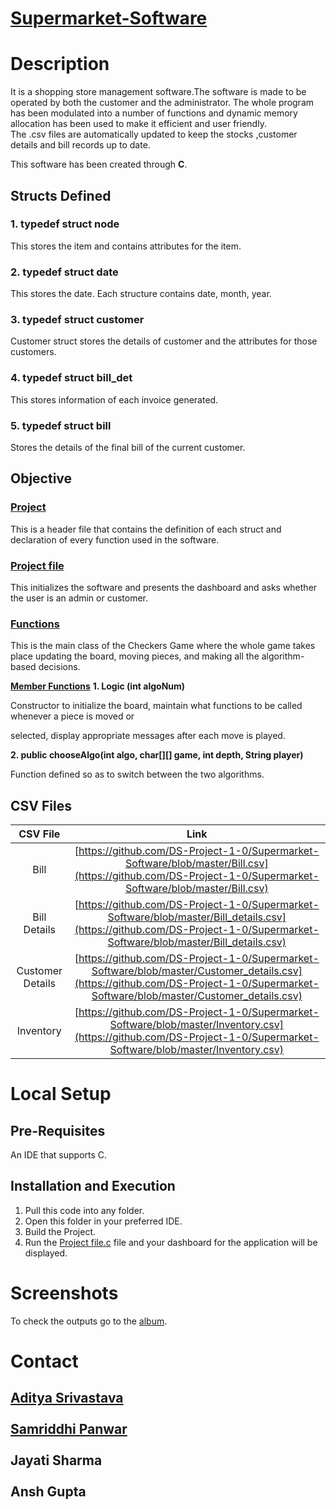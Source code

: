 # <ins>**Supermarket-Software**</ins>
# Description
It is a shopping store management software.The software is made to be operated by both the customer and the administrator. The whole program has been modulated into a number of functions and dynamic memory allocation has been used to make it efficient and user friendly. <br/>
The .csv files are automatically updated to keep the stocks ,customer details and bill records up to date.

This software has been created through **C**.

## Structs Defined

### 1. typedef struct node
This stores the item and contains attributes for the item.


### 2. typedef struct date
This stores the date. Each structure contains date, month, year. 


### 3. typedef struct customer
Customer struct stores the details of customer and the attributes for those customers.


### 4. typedef struct bill_det
This stores information of each invoice generated.


### 5. typedef struct bill
Stores the details of the final bill of the current customer.



## Objective

### [Project](https://github.com/DS-Project-1-0/Supermarket-Software/blob/master/Project.h)
This is a header file that contains the definition of each struct and declaration of every function used in the software.<br />

### [Project file](https://github.com/DS-Project-1-0/Supermarket-Software/blob/master/Project%20file.c)
This initializes the software and presents the dashboard and asks whether the user is an admin or customer.

### [Functions](https://github.com/DS-Project-1-0/Supermarket-Software/blob/master/Functions.c)
This is the main class of the Checkers Game where the whole game takes place updating the board, moving pieces, and making all the algorithm-based decisions.

**<ins>Member Functions</ins>**
**1.	Logic (int algoNum)**<br />

Constructor to initialize the board, maintain what functions to be called whenever a piece is moved or <br />

selected, display appropriate messages after each move is played.

**2.	public chooseAlgo(int algo, char[][] game, int depth, String player)**<br />

Function defined so as to switch between the two algorithms.

## CSV Files

| CSV File | Link |
| :---: | :---: |
| Bill | [https://github.com/DS-Project-1-0/Supermarket-Software/blob/master/Bill.csv](https://github.com/DS-Project-1-0/Supermarket-Software/blob/master/Bill.csv)
| Bill Details | [https://github.com/DS-Project-1-0/Supermarket-Software/blob/master/Bill_details.csv](https://github.com/DS-Project-1-0/Supermarket-Software/blob/master/Bill_details.csv)
| Customer Details | [https://github.com/DS-Project-1-0/Supermarket-Software/blob/master/Customer_details.csv](https://github.com/DS-Project-1-0/Supermarket-Software/blob/master/Customer_details.csv)
| Inventory | [https://github.com/DS-Project-1-0/Supermarket-Software/blob/master/Inventory.csv](https://github.com/DS-Project-1-0/Supermarket-Software/blob/master/Inventory.csv)


# Local Setup

## Pre-Requisites
An IDE that supports C.
## Installation and Execution
1. Pull this code into any folder.<br />
2. Open this folder in your preferred IDE.<br />
3. Build the Project.<br />
4. Run the [Project file.c](https://github.com/DS-Project-1-0/Supermarket-Software/blob/master/Project%20file.c) file and your dashboard for the application will be displayed.<br />


# Screenshots
To check the outputs go to the [album](https://github.com/DS-Project-1-0/Supermarket-Software/blob/master/OUTPUT%20ALBUM.pptx).

# Contact
## [Aditya Srivastava](mailto:aditya26052002@gmail.com?subject=GitHub)<br/><br/>[Samriddhi Panwar](mailto:samriddhipanwaren@gmail.com?subject=GitHub)<br/><br/>Jayati Sharma<br/><br/>Ansh Gupta<br/><br/>
